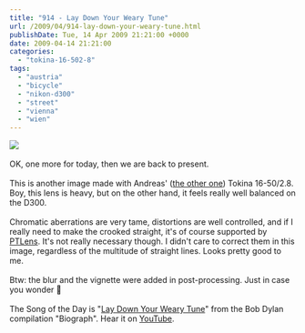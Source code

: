 ```yaml
---
title: "914 - Lay Down Your Weary Tune"
url: /2009/04/914-lay-down-your-weary-tune.html
publishDate: Tue, 14 Apr 2009 21:21:00 +0000
date: 2009-04-14 21:21:00
categories: 
  - "tokina-16-502-8"
tags: 
  - "austria"
  - "bicycle"
  - "nikon-d300"
  - "street"
  - "vienna"
  - "wien"
---
```

<a href="https://d25zfm9zpd7gm5.cloudfront.net/1200x1200/2009/20090414_143033_ps.jpg" target="_blank"><img src="https://d25zfm9zpd7gm5.cloudfront.net/0600x0600/2009/20090414_143033_ps.jpg"/></a><br/><br/>OK, one more for today, then we are back to present.<br/><br/>This is another image made with Andreas' (<a href="http://www.freiaudio.com/" target="_blank">the other one</a>) Tokina 16-50/2.8. Boy, this lens is heavy, but on the other hand, it feels really well balanced on the D300. <br/><br/> Chromatic aberrations are very tame, distortions are well controlled, and if I really need to make the crooked straight, it's of course supported by <a href="http://epaperpress.com/ptlens/" target="_blank">PTLens</a>. It's not really necessary though. I didn't care to correct them in this image, regardless of the multitude of straight lines. Looks pretty good to me.<br/><br/>Btw: the blur and the vignette were added in post-processing. Just in case you wonder 🙂<br/><br/>The Song of the Day is "<a href="http://www.lyricsmode.com/lyrics/b/bob_dylan/lay_down_your_weary_tune.html" target="_blank">Lay Down Your Weary Tune</a>" from the Bob Dylan compilation "Biograph". Hear it on <a href="http://www.youtube.com/watch?v=vf_sPPmkN04" target="_blank">YouTube</a>.

